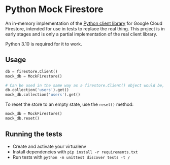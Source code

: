 # Python Mock Firestore

An in-memory implementation of the [Python client library](https://github.com/googleapis/python-firestore) for Google Cloud Firestore, intended for use in tests to replace the real thing. This project is in early stages and is only a partial implementation of the real client library.

Python 3.10 is required for it to work.

## Usage

```python
db = firestore.Client()
mock_db = MockFirestore()

# Can be used in the same way as a firestore.Client() object would be, e.g.:
db.collection('users').get()
mock_db.collection('users').get()
```

To reset the store to an empty state, use the `reset()` method:

```python
mock_db = MockFirestore()
mock_db.reset()
```

## Running the tests

- Create and activate your virtualenv
- Install dependencies with `pip install -r requirements.txt`
- Run tests with `python -m unittest discover tests -t /`
